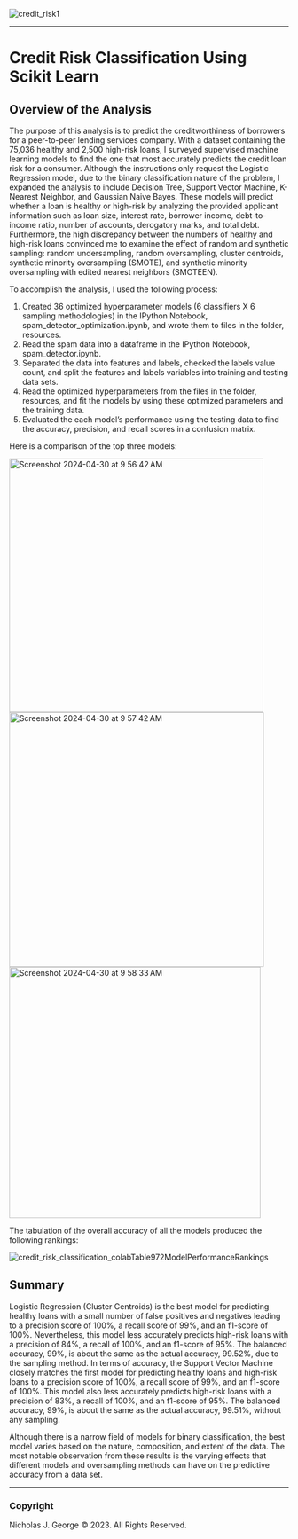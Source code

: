 ![credit_risk1](https://github.com/njgeorge000158/Credit-Risk-Classification-with-Logistic-Regression-Using-Scikit-Learn/assets/137228821/76c5a095-a7e3-47be-b161-d95e602b739c)

----

# **Credit Risk Classification Using Scikit Learn**

## **Overview of the Analysis**

The purpose of this analysis is to predict the creditworthiness of borrowers for a peer-to-peer lending services company. With a dataset containing the 75,036 healthy and 2,500 high-risk loans, I surveyed supervised machine learning models to find the one that most accurately predicts the credit loan risk for a consumer. Although the instructions only request the Logistic Regression model, due to the binary classification nature of the problem, I expanded the analysis to include Decision Tree, Support Vector Machine, K-Nearest Neighbor, and Gaussian Naive Bayes. These models will predict whether a loan is healthy or high-risk by analyzing the provided applicant information such as loan size, interest rate, borrower income, debt-to-income ratio, number of accounts, derogatory marks, and total debt. Furthermore, the high discrepancy between the numbers of healthy and high-risk loans convinced me to examine the effect of random and synthetic sampling: random undersampling, random oversampling, cluster centroids, synthetic minority oversampling (SMOTE), and synthetic minority oversampling with edited nearest neighbors (SMOTEEN).

To accomplish the analysis, I used the following process:

1. Created 36 optimized hyperparameter models (6 classifiers X 6 sampling methodologies) in the IPython Notebook, spam_detector_optimization.ipynb, and wrote them to files in the folder, resources.
2. Read the spam data into a dataframe in the IPython Notebook, spam_detector.ipynb.
3. Separated the data into features and labels, checked the labels value count, and split the features and labels variables into training and testing data sets.
4. Read the optimized hyperparameters from the files in the folder, resources, and fit the models by using these optimized parameters and the training data.
7. Evaluated the each model’s performance using the testing data to find the accuracy, precision, and recall scores in a confusion matrix.

Here is a comparison of the top three models:

<img width="458" alt="Screenshot 2024-04-30 at 9 56 42 AM" src="https://github.com/njgeorge000158/Credit-Risk-Classification-Using-Scikit-Learn/assets/137228821/59de5a4a-4579-4529-b468-d64ee3462d13">

<img width="459" alt="Screenshot 2024-04-30 at 9 57 42 AM" src="https://github.com/njgeorge000158/Credit-Risk-Classification-Using-Scikit-Learn/assets/137228821/3efb278e-c7a2-4289-b13b-c43ce7984c06">

<img width="453" alt="Screenshot 2024-04-30 at 9 58 33 AM" src="https://github.com/njgeorge000158/Credit-Risk-Classification-Using-Scikit-Learn/assets/137228821/2e2b5fec-e2e7-44f1-aa7b-725438d976c9">

The tabulation of the overall accuracy of all the models produced the following rankings:

![credit_risk_classification_colabTable972ModelPerformanceRankings](https://github.com/njgeorge000158/Credit-Risk-Classification-Using-Scikit-Learn/assets/137228821/51b28a26-a303-4aa3-a66f-8ca834fc5cae)

## **Summary**

Logistic Regression (Cluster Centroids) is the best model for predicting healthy loans with a small number of false positives and negatives leading to a precision score of 100%, a recall score of 99%, and an f1-score of 100%.  Nevertheless, this model less accurately predicts high-risk loans with a precision of 84%, a recall of 100%, and an f1-score of 95%. The balanced accuracy, 99%, is about the same as the actual accuracy, 99.52%, due to the sampling method.  In terms of accuracy, the Support Vector Machine closely matches the first model for predicting healthy loans and high-risk loans to a precision score of 100%, a recall score of 99%, and an f1-score of 100%. This model also less accurately predicts high-risk loans with a precision of 83%, a recall of 100%, and an f1-score of 95%. The balanced accuracy, 99%, is about the same as the actual accuracy, 99.51%, without any sampling.

Although there is a narrow field of models for binary classification, the best model varies based on the nature, composition, and extent of the data. The most notable observation from these results is the varying effects that different models and oversampling methods can have on the predictive accuracy from a data set.

----

### Copyright

Nicholas J. George © 2023. All Rights Reserved.
